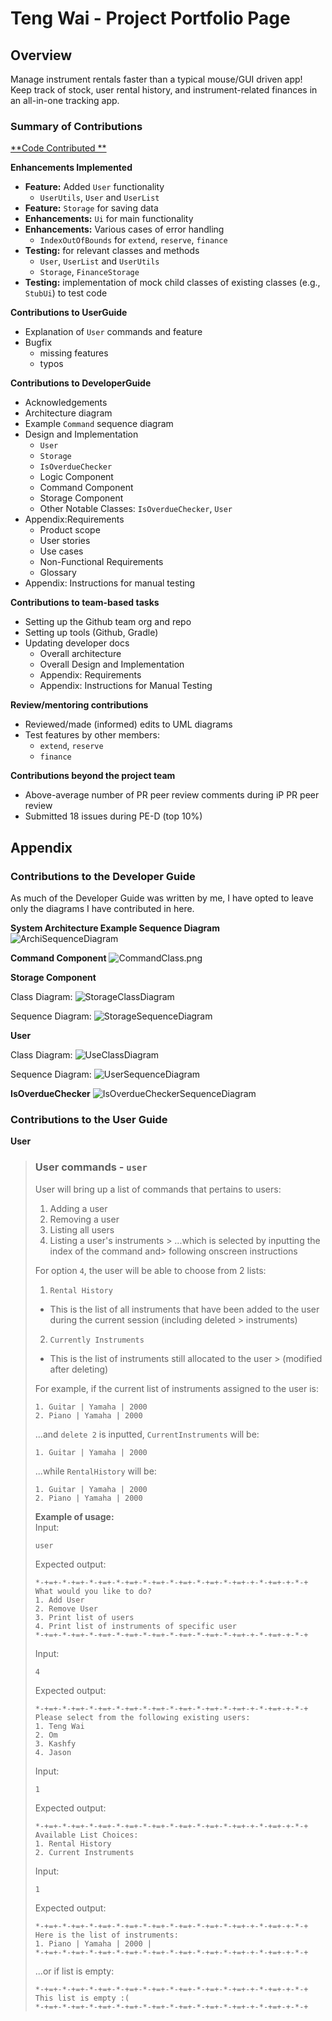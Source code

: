 # Teng Wai - Project Portfolio Page

## Overview

Manage instrument rentals faster than a typical mouse/GUI driven app! Keep track of stock, user rental history, and
instrument-related finances in an all-in-one tracking app.

### Summary of Contributions

[**Code Contributed
**](https://nus-cs2113-ay2425s2.github.io/tp-dashboard/?search=&sort=groupTitle&sortWithin=title&timeframe=commit&mergegroup=&groupSelect=groupByRepos&breakdown=true&checkedFileTypes=docs~functional-code~test-code~other&since=2025-02-21&tabOpen=true&tabType=authorship&tabAuthor=adoorknob&tabRepo=AY2425S2-CS2113-W11-1/tp%5Bmaster%5D&authorshipIsMergeGroup=false&authorshipFileTypes=docs~functional-code~test-code~other&authorshipIsBinaryFileTypeChecked=false&authorshipIsIgnoredFilesChecked=false)

**Enhancements Implemented**

* **Feature:** Added `User` functionality
    * `UserUtils`, `User` and `UserList`
* **Feature:** `Storage` for saving data
* **Enhancements:** `Ui` for main functionality
* **Enhancements:** Various cases of error handling
    * `IndexOutOfBounds` for `extend`, `reserve`, `finance`
* **Testing:** for relevant classes and methods
    * `User`, `UserList` and `UserUtils`
    * `Storage`, `FinanceStorage`
* **Testing:** implementation of mock child classes of existing classes (e.g., `StubUi`) to test code

**Contributions to UserGuide**

* Explanation of `User` commands and feature
* Bugfix
    * missing features
    * typos

**Contributions to DeveloperGuide**

* Acknowledgements
* Architecture diagram
* Example `Command` sequence diagram
* Design and Implementation
    * `User`
    * `Storage`
    * `IsOverdueChecker`
    * Logic Component
    * Command Component
    * Storage Component
    * Other Notable Classes: `IsOverdueChecker`, `User`
* Appendix:Requirements
    * Product scope
    * User stories
    * Use cases
    * Non-Functional Requirements
    * Glossary
* Appendix: Instructions for manual testing

**Contributions to team-based tasks**

* Setting up the Github team org and repo
* Setting up tools (Github, Gradle)
* Updating developer docs
    * Overall architecture
    * Overall Design and Implementation
    * Appendix: Requirements
    * Appendix: Instructions for Manual Testing

**Review/mentoring contributions**

* Reviewed/made (informed) edits to UML diagrams
* Test features by other members:
    * `extend`, `reserve`
    * `finance`

**Contributions beyond the project team**

* Above-average number of PR peer review comments during iP PR peer review
* Submitted 18 issues during PE-D (top 10%)

## Appendix

### Contributions to the Developer Guide

As much of the Developer Guide was written by me, I have opted to leave only the diagrams I have contributed in here.

**System Architecture Example Sequence Diagram**
![ArchiSequenceDiagram](../uml-diagrams/command/ArchiSequenceDiagram.png)

**Command Component**
![CommandClass.png](../uml-diagrams/command/CommandClass-0.png)

**Storage Component**

Class Diagram:
![StorageClassDiagram](../uml-diagrams/storage/StorageClassDiagram.png)

Sequence Diagram:
![StorageSequenceDiagram](../uml-diagrams/storage/StorageSequenceDiagram.png)

**User**

Class Diagram:
![UseClassDiagram](../uml-diagrams/user/UserClassDiagram.png)

Sequence Diagram:
![UserSequenceDiagram](../uml-diagrams/user/UserSequenceDiagram.png)

**IsOverdueChecker**
![IsOverdueCheckerSequenceDiagram](../uml-diagrams/scheduler/IsOverdueCheckerSequenceDiagram.png)

### Contributions to the User Guide

**User**

> ### User commands - `user`
>
> User will bring up a list of commands that pertains to users:
>
> 1. Adding a user
> 2. Removing a user
> 3. Listing all users
> 4. Listing a user's instruments
     > ...which is selected by inputting the index of the command and>  following onscreen instructions
>
> For option `4`, the user will be able to choose from 2 lists:
>
> 1. `Rental History`
> * This is the list of all instruments that have been added to the user during the current session (including deleted
    > instruments)
> 2. `Currently Instruments`
> * This is the list of instruments still allocated to the user > (modified after deleting)
>
> For example, if the current list of instruments assigned to the user is:
>
> ```
> 1. Guitar | Yamaha | 2000
> 2. Piano | Yamaha | 2000
> ```
>
> ...and `delete 2` is inputted,
> `CurrentInstruments` will be:
>
> ```
> 1. Guitar | Yamaha | 2000
> ```
>
> ...while `RentalHistory` will be:
>
> ```
> 1. Guitar | Yamaha | 2000
> 2. Piano | Yamaha | 2000
> ```
>
> **Example of usage:** \
> Input:
>
> ```
> user
> ```
>
> Expected output:
>
> ```
> *-+=+-*-+=+-*-+=+-*-+=+-*-+=+-*-+=+-*-+=+-*-+=+-+-*-+=+-+-*-+
> What would you like to do?
> 1. Add User
> 2. Remove User
> 3. Print list of users
> 4. Print list of instruments of specific user
> *-+=+-*-+=+-*-+=+-*-+=+-*-+=+-*-+=+-*-+=+-*-+=+-+-*-+=+-+-*-+
> ```
>
> Input:
>
> ```
> 4
> ```
>
> Expected output:
>
> ```
> *-+=+-*-+=+-*-+=+-*-+=+-*-+=+-*-+=+-*-+=+-*-+=+-+-*-+=+-+-*-+
> Please select from the following existing users:
> 1. Teng Wai
> 2. Om
> 3. Kashfy
> 4. Jason
> ```
>
> Input:
>
> ```
> 1
> ```
>
> Expected output:
>
> ```
> *-+=+-*-+=+-*-+=+-*-+=+-*-+=+-*-+=+-*-+=+-*-+=+-+-*-+=+-+-*-+
> Available List Choices:
> 1. Rental History
> 2. Current Instruments
> ```
>
> Input:
>
> ```
> 1
> ```
>
> Expected output:
>
> ```
> *-+=+-*-+=+-*-+=+-*-+=+-*-+=+-*-+=+-*-+=+-*-+=+-+-*-+=+-+-*-+
> Here is the list of instruments:
> 1. Piano | Yamaha | 2000 | 
> *-+=+-*-+=+-*-+=+-*-+=+-*-+=+-*-+=+-*-+=+-*-+=+-+-*-+=+-+-*-+
> ```
>
> ...or if list is empty:
>
> ```
> *-+=+-*-+=+-*-+=+-*-+=+-*-+=+-*-+=+-*-+=+-*-+=+-+-*-+=+-+-*-+
> This list is empty :(
> *-+=+-*-+=+-*-+=+-*-+=+-*-+=+-*-+=+-*-+=+-*-+=+-+-*-+=+-+-*-+
> ```


